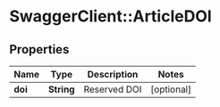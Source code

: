 # SwaggerClient::ArticleDOI

## Properties
Name | Type | Description | Notes
------------ | ------------- | ------------- | -------------
**doi** | **String** | Reserved DOI | [optional] 


